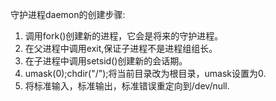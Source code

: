 守护进程daemon的创建步骤:       
   1. 调用fork()创建新的进程，它会是将来的守护进程。			
   2. 在父进程中调用exit,保证子进程不是进程组组长。
   3. 在子进程中调用setsid()创建新的会话期。
   4. umask(0);chdir("/");将当前目录改为根目录，umask设置为0.
   5. 将标准输入，标准输出，标准错误重定向到/dev/null.